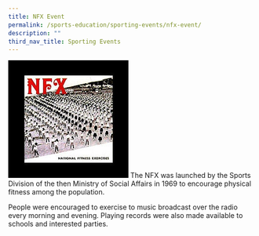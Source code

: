 ```yaml
---
title: NFX Event
permalink: /sports-education/sporting-events/nfx-event/
description: ""
third_nav_title: Sporting Events
---
```

![NFX](/images/Sport%20Education/Sporting%20Events/nfx.jpeg)
The NFX was launched by the Sports Division of the then Ministry of Social Affairs in 1969 to encourage physical fitness among the population. 

People were encouraged to exercise to music broadcast over the radio every morning and evening. Playing records were also made available to schools and interested parties.